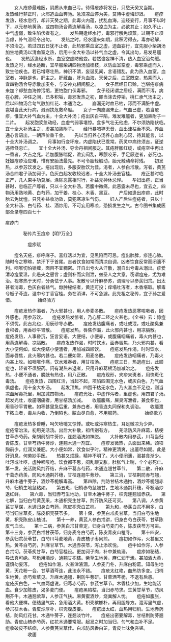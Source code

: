 <!-- { "loadSidebar": true } -->
　　女人疮疹最难医，阴质从来血已亏。待得疮疹将发日，只愁天癸又当期。　　发热经行非正时，火邪追血血奔驰。急须凉血停为美，莫待中虚悔却迟。　　痘疹发热，经水忽行，却非天癸之期，此毒火内蕴，扰乱血海，迫经妄行，月事不以时下，以元参地黄汤，或四物汤合黄连解毒汤，以凉血为主，必欲其止；如久不止，中气虚弱，致生陷伏者有之。　　发热期逢经水行，毒邪行解免烦蒸。过期不止须当虑，补气温经令出匀。　　发热之时，经水适来如期，此积污得去，毒亦轻解，不须治之。若过四五日犹不止者，此热邪乘血室之虚，迫血妄行，宜先服小柴胡汤加生地黄汤以清血室之热，后用十全大补汤以补气血之虚，令其出匀，易发易靥也。　　发热适逢经水断，血室空虚防他变。若然谵妄神不清，热入血室治勿缓。　　发热之时，经水适断，宜早服柴胡四物汤加桂枝，以防血室空虚，毒邪乘虚而入，致生他疾也。若已增寒壮热，神识不清，妄诞见闻，言语错乱，此为热入血室。血室者，冲脉是也，肝主之。肝藏血，肝为血海，天癸之后，血室既空，热乘而入，宜四物汤合导赤散加麦冬，与安神丸相间服之。　　女子居经日已赊，岂堪疮疹病来加？却愁血海停污垢，更怕胞门伏毒邪。　　女子经闭谓之居经，满而不泻，病在心脾，冲任之间，已多积垢，毒邪发热之初，即当涤去停垢，桃仁承气汤主之，后以四物汤合匀气散加红花、木通治之。　　崩漏无时血已枯，泻而不满脏中虚。岂堪当此天行病，溅弱扶危救命躯。　　女子一向崩漏未止，气血已虚，若当疮疹，惟宜大补气血为主，十全大补汤；疮出灰白平陷，难发难靥者，更加熟附子一二片。　　起发胞浆忽动经，血虚气弱事堪惊。食多气壮无他虑，不尔须防陷伏临。　　宜十全大补汤主之，虚甚加熟附子。　　经行暴喑猝无音，血出津枯舌不荣。养血通心言语出，一朝声价重千金。　　先以当归养心汤养心血利心窍，待其能言，以十全大补汤调之。　　月事如行变坏疮，内虚陷伏已乖常。药灵中病终须吉，证逆违师倏忽亡。　　宜十全大补汤、夺命丹相间服之。其疮胖胀红绽，或疮空中再出一番者，大吉之兆。若加腹胀喘促，谵妄闷乱，寒颤咬牙，手足厥逆者，必死也。　　妊娠疮疹治应难，惟有安胎法最先。不可令胎轻触动，胎元触动命将残。　　初发热，以参苏饮发之。疮出现后，多服安胎饮为佳。渴者，人参白朮散。泻者，黄芪汤合四君子汤加诃子。色灰白起发收较迟者，十全大补汤去官桂。　　疮正甚时临正产，几人束手功莫展。涤除恶露相时行，补益元神休忌惮。　　孕妇出痘，正当甚时，忽临正产蓐者，只以十全大补汤。若腹中微痛，此恶露未尽也，宜去之，四物汤用熟地黄、白芍药，加干姜、桂心、木香、黑豆。　　产后如逢出疹痘，此时胎去免忧惶。只凭补益收功效，莫犯寒凉生气伤。　　妇人产后生痘疮者，只以十全大补汤、白芍药、桂、酒炒用，不可妄用寒凉，恐损发生之气。古今图书集成医部全录卷四百七十

痘疹门

　　　　秘传片玉痘疹【明?万全】

　　　　　痘疹赋

　　痘名天疮，疹呼麻子。喜红活以为宜，见黑陷而可忌。痘出肺脾，疹连心肺。随时令之寒暄，禁汗下于首尾。吉者饮食如常而清凉自调，凶者饮食反常而闭濇不利。咽喉切怕锁缠，面目不宜稠密。汗自出兮火从汗散，溺自出兮毒从溺出。疹爱清凉痘爱温，此愚夫之瞽言；虚则补而实则泄，兹圣人之大意。窃谓痘疮，尤为难治。视寒热于天时，分勇怯于人事。发散兮以升麻参苏，调理兮以参芪归朮。出太甚者消毒，色灰白者益气。焮肿秘结者，黄连可投；痒塌吐泻者，木香堪取。解毒兮栀子芩连，温中兮丁香官桂。务在消详，不可急遽。此先祖之秘传，宜子孙之爱惜。
　　　　　始终验方

　　痘疮发热作渴者，乃火邪甚也，用人参麦冬散。　　痘疮发热恶寒咳嗽者，因外感也，用参苏饮。　　痘疮发热发惊者，乃心肝二经之火甚也。《全书》云：惊痘不须忧，此吉兆也，用辰砂导赤散。　　痘疮发热腹痛者，或吐或泄，或吐酸臭兼食积者，用香砂平胃散。　　痘疮发热，唇焦作渴，此火邪内甚也，用凉膈散。　　痘疮发热，人事昏沉，狂言妄语，大便结，小便赤，或腹痛咽痛者，毒火内甚也，用黄连解毒、凉膈散。　　痘疮发热作渴，时时饮水，面赤唇焦，乃火邪内甚，看大小便何如，如大便结小便濇者，用加减四顺饮。　　痘疮发热作渴，时时饮水，面赤唇焦，此火邪内甚也。若二便如常，用麦冬散。　　痘疮发热咽痛者，乃毒火内甚上攻。如咽喉作痛，饮水难吞者，用甘桔汤。　　痘疮三日，热退痘出，此顺痘也，轻者不须服药。问有潮热未退者，只用升麻葛根汤加减治之。　　痘疮发热，小便不通者，膀胱有热也，用八正散。　　痘疮现形，夹疹夹斑者，用快斑化毒汤。　　痘疮发热，四围红活，当起不起，项陷四围无水色，或灰白色，乃气血俱虚也，用十全大补汤。　　起发顶焦，四围干枯无水色，乃火甚血不足也，则当凉血解毒托里，用加减四物汤。　　痘疮光壮，中虚作泻者，里虚也，用四君子汤。　　起发光壮，收靥咽痛者，用甘桔汤加减。　　收靥腹痛，屎臭泻泄者，兼食积也，用香砂平胃散。如积甚里急后重，兼赤白者，用香连丸同保和丸调治。　　收靥泄下脓血者，毒从内收，乃倒陷也。脓血尽自愈，不用服药。
　　　　　始终歌方

　　痘疮发热多昏睡，呵欠喷嚏又惊悸。或吐或泻寒热生，耳足微凉为少异。　　痘疮常治法，初用羌活汤。出后大补散，祖传别有方。　　羌活防风升麻葛，桔梗甘草赤芍药。柴胡前胡牛蒡炒，连翘酒洗如神脱。　　大补散内用参芪，川芎当归青陈皮。甘草芍药牛蒡炒，连翘木通一剂宜。　　痘疹发微热，头面出来稀。颈项胸前少，红润又兼肥。大小便如常，饮食似乎时。精神更清爽，出靥尽如期。此是好消息，何劳妙手医。　　热甚又烦躁，精神不明了。大小便闭濇，渴甚食渐少。吐泻或吐呕，虚肿咽喉呛。饮食都不思，闷乱眼又胀。肚胀气上喘，个个必死亡。　　第一发，羌活防风荆芥结，升麻干葛赤芍药，木通连翘甘草节。　　第二散，升麻干葛赤药羡，防风木通荆芥穗，甘桔连翘牛蒡炒。　　第三消，甘桔荆防赤芍翘，升麻木通牛蒡子，酒炒芩栀解毒高。　　第四除，荆防甘桔木通拘，酒炒芩栀翘赤芍，归梢生地鼠粘如。　　第五斑，归梢赤芍鼠翘甘，生地木通荆芥穗，芩栀酒炒退红鲜。　　第六毒，当归赤芍生地助，甘草木通牛蒡子，枳壳连翘加赤茯。　　第七解，当归白芍黄芪采，木通枳壳生甘草，荆芥防风还可买。　　第八调，人参黄芪甘草谋，木通归身白芍药，陈皮枳壳白芷梢。　　第九和，参芪白朮不用多，白芍当归甘草炙，陈皮枳壳茯苓多。　　第十保，参芪白朮炙甘草，当归白芍生地黄，枳壳陈皮山楂讨。　　第十一养，黄芪人参白朮讲，归身白芍白茯苓，甘草陈皮气血长。　　第十二病，参芪白朮甘草定，归身白芍麦门冬，陈皮茯苓方可进。　　第十三身，参芪白朮甘茯苓，归身麦冬白芍药，陈皮青皮山楂寻。　　第十四安，参芪归朮茯苓甘，白芍川芎麦地黄，青皮楂子枣同煎。　　痘初如作泻，火甚里又热。黄芩白芍药，升麻甘草节。木通赤茯苓，泻止添欢悦。　　痘中如作泻，人参白朮切。茯苓炙甘草，白芍官桂设。更加诃子肉，补中兼劫濇。　　痘疹如秘结，导法真可绝。芩栀用酒炒，通翘甘枳桔。紫草生地黄，麻仁润干濇。甚加酒大黄，谨慎勿妄泻。　　痘疮如作渴，火甚津液涸。人参麦门冬，升麻白粉葛。知母生地黄，天花粉一合。甘草酒芩连，此法永不错。　　痘疮太红艳，血热防多变。归梢生地黄，赤芍紫草见。升麻木通翘，荆防牛蒡研。甘草酒芩栀，不退有后患。　　痘疮灰白色，－气血两虚说。归芎赤芍药，参芪甘草节。木香桂少加，生地能活血。食少加陈皮，渴多麦门便。　　痘疮黑陷枯，当归赤芍求。生黄甘草节，防风荆芥牛。木通翘紫草，人参正气扶。麻黄蜜酒炒，烧粪解人忧。　　痘疮如腹胀，看他大便样。便结里气实，急用酒大黄。枳壳槟榔朴，再用胆导方。泄泻里气虚，参朮茯木香。青皮炒厚朴，枳壳腹皮姜。　　痘疮出太红，血热用归梢。生地赤药桔，防风红花甘。木通牛蒡子，连翘淡竹叶。　　痘疮出密要解毒，甘桔荆防蒡翘助。青皮山楂赤芍药，红花木通要常服。起发之时加当归，匀气和血补不足。　　痘收破皮不结痂，人参黄芪甘草佳。白朮防风香白芷，青皮七味免咨嗟。
　　　　　收靥

